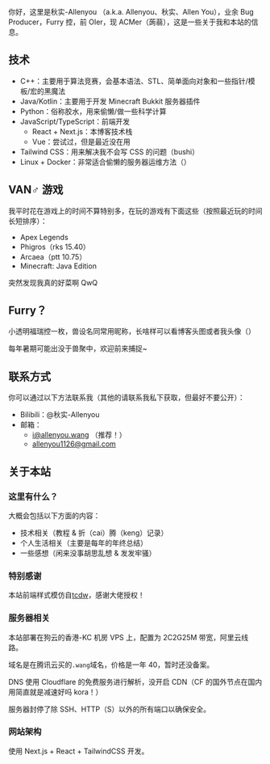 你好，这里是秋实-Allenyou （a.k.a. Allenyou、秋实、Allen You），业余 Bug Producer，Furry 控，前 OIer，现 ACMer（蒟蒻），这是一些关于我和本站的信息。

## 技术

- C++：主要用于算法竞赛，会基本语法、STL、简单面向对象和一些指针/模板/宏的黑魔法
- Java/Kotlin：主要用于开发 Minecraft Bukkit 服务器插件
- Python：俗称胶水，用来偷懒/做一些科学计算
- JavaScript/TypeScript：前端开发
  - React + Next.js：本博客技术栈
  - Vue：尝试过，但是最近没在用
- Tailwind CSS：用来解决我不会写 CSS 的问题（bushi）
- Linux + Docker：非常适合偷懒的服务器运维方法（）

## VAN♂ 游戏

我平时花在游戏上的时间不算特别多，在玩的游戏有下面这些（按照最近玩的时间长短排序）：

- Apex Legends
- Phigros（rks 15.40）
- Arcaea（ptt 10.75）
- Minecraft: Java Edition

突然发现我真的好菜啊 QwQ

## Furry？

小透明福瑞控一枚，兽设名同常用昵称，长啥样可以看博客头图或者我头像（）

每年暑期可能出没于兽聚中，欢迎前来捕捉~

## 联系方式

你可以通过以下方法联系我（其他的请联系我私下获取，但最好不要公开）：

- Bilibili：@秋实-Allenyou
- 邮箱：
  - i@allenyou.wang （推荐！）
  - allenyou1126@gmail.com

## 关于本站

### 这里有什么？

大概会包括以下方面的内容：

- 技术相关（教程 & 折（cai）腾（keng）记录）
- 个人生活相关（主要是每年的年终总结）
- 一些感想（闲来没事胡思乱想 & 发发牢骚）

### 特别感谢

本站前端样式模仿自[tcdw](https://www.tcdw.net)，感谢大佬授权！

### 服务器相关

本站部署在狗云的香港-KC 机房 VPS 上，配置为 2C2G25M 带宽，阿里云线路。

域名是在腾讯云买的`.wang`域名，价格是一年 40，暂时还没备案。

DNS 使用 Cloudflare 的免费服务进行解析，没开启 CDN（CF 的国外节点在国内用简直就是减速好吗 kora！）

服务器封停了除 SSH、HTTP（S）以外的所有端口以确保安全。

### 网站架构

使用 Next.js + React + TailwindCSS 开发。
